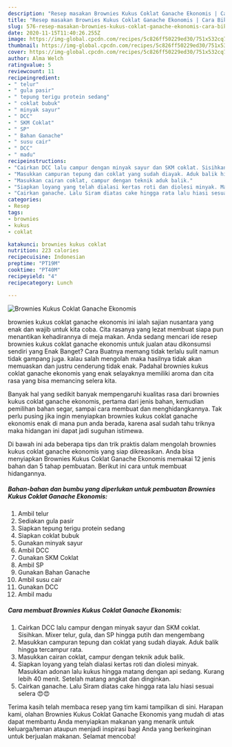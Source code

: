 ```yaml
---
description: "Resep masakan Brownies Kukus Coklat Ganache Ekonomis | Cara Bikin Brownies Kukus Coklat Ganache Ekonomis Yang Bisa Manjain Lidah"
title: "Resep masakan Brownies Kukus Coklat Ganache Ekonomis | Cara Bikin Brownies Kukus Coklat Ganache Ekonomis Yang Bisa Manjain Lidah"
slug: 576-resep-masakan-brownies-kukus-coklat-ganache-ekonomis-cara-bikin-brownies-kukus-coklat-ganache-ekonomis-yang-bisa-manjain-lidah
date: 2020-11-15T11:40:26.255Z
image: https://img-global.cpcdn.com/recipes/5c826ff50229ed30/751x532cq70/brownies-kukus-coklat-ganache-ekonomis-foto-resep-utama.jpg
thumbnail: https://img-global.cpcdn.com/recipes/5c826ff50229ed30/751x532cq70/brownies-kukus-coklat-ganache-ekonomis-foto-resep-utama.jpg
cover: https://img-global.cpcdn.com/recipes/5c826ff50229ed30/751x532cq70/brownies-kukus-coklat-ganache-ekonomis-foto-resep-utama.jpg
author: Alma Welch
ratingvalue: 5
reviewcount: 11
recipeingredient:
- " telur"
- " gula pasir"
- " tepung terigu protein sedang"
- " coklat bubuk"
- " minyak sayur"
- " DCC"
- " SKM Coklat"
- " SP"
- " Bahan Ganache"
- " susu cair"
- " DCC"
- " madu"
recipeinstructions:
- "Cairkan DCC lalu campur dengan minyak sayur dan SKM coklat. Sisihkan. Mixer telur, gula, dan SP hingga putih dan mengembang"
- "Masukkan campuran tepung dan coklat yang sudah diayak. Aduk balik hingga tercampur rata."
- "Masukkan cairan coklat, campur dengan teknik aduk balik."
- "Siapkan loyang yang telah dialasi kertas roti dan diolesi minyak. Masukkan adonan lalu kukus hingga matang dengan api sedang. Kurang lebih 40 menit. Setelah matang angkat dan dinginkan."
- "Cairkan ganache. Lalu Siram diatas cake hingga rata lalu hiasi sesuai selera 😍😍"
categories:
- Resep
tags:
- brownies
- kukus
- coklat

katakunci: brownies kukus coklat 
nutrition: 223 calories
recipecuisine: Indonesian
preptime: "PT19M"
cooktime: "PT40M"
recipeyield: "4"
recipecategory: Lunch

---
```



![Brownies Kukus Coklat Ganache Ekonomis](https://img-global.cpcdn.com/recipes/5c826ff50229ed30/751x532cq70/brownies-kukus-coklat-ganache-ekonomis-foto-resep-utama.jpg)


brownies kukus coklat ganache ekonomis ini ialah sajian nusantara yang enak dan wajib untuk kita coba. Cita rasanya yang lezat membuat siapa pun menantikan kehadirannya di meja makan.
Anda sedang mencari ide resep brownies kukus coklat ganache ekonomis untuk jualan atau dikonsumsi sendiri yang Enak Banget? Cara Buatnya memang tidak terlalu sulit namun tidak gampang juga. kalau salah mengolah maka hasilnya tidak akan memuaskan dan justru cenderung tidak enak. Padahal brownies kukus coklat ganache ekonomis yang enak selayaknya memiliki aroma dan cita rasa yang bisa memancing selera kita.

Banyak hal yang sedikit banyak mempengaruhi kualitas rasa dari brownies kukus coklat ganache ekonomis, pertama dari jenis bahan, kemudian pemilihan bahan segar, sampai cara membuat dan menghidangkannya. Tak perlu pusing jika ingin menyiapkan brownies kukus coklat ganache ekonomis enak di mana pun anda berada, karena asal sudah tahu triknya maka hidangan ini dapat jadi suguhan istimewa.




Di bawah ini ada beberapa tips dan trik praktis dalam mengolah brownies kukus coklat ganache ekonomis yang siap dikreasikan. Anda bisa menyiapkan Brownies Kukus Coklat Ganache Ekonomis memakai 12 jenis bahan dan 5 tahap pembuatan. Berikut ini cara untuk membuat hidangannya.

<!--inarticleads1-->

##### Bahan-bahan dan bumbu yang diperlukan untuk pembuatan Brownies Kukus Coklat Ganache Ekonomis:

1. Ambil  telur
1. Sediakan  gula pasir
1. Siapkan  tepung terigu protein sedang
1. Siapkan  coklat bubuk
1. Gunakan  minyak sayur
1. Ambil  DCC
1. Gunakan  SKM Coklat
1. Ambil  SP
1. Gunakan  Bahan Ganache
1. Ambil  susu cair
1. Gunakan  DCC
1. Ambil  madu




<!--inarticleads2-->

##### Cara membuat Brownies Kukus Coklat Ganache Ekonomis:

1. Cairkan DCC lalu campur dengan minyak sayur dan SKM coklat. Sisihkan. Mixer telur, gula, dan SP hingga putih dan mengembang
1. Masukkan campuran tepung dan coklat yang sudah diayak. Aduk balik hingga tercampur rata.
1. Masukkan cairan coklat, campur dengan teknik aduk balik.
1. Siapkan loyang yang telah dialasi kertas roti dan diolesi minyak. Masukkan adonan lalu kukus hingga matang dengan api sedang. Kurang lebih 40 menit. Setelah matang angkat dan dinginkan.
1. Cairkan ganache. Lalu Siram diatas cake hingga rata lalu hiasi sesuai selera 😍😍




Terima kasih telah membaca resep yang tim kami tampilkan di sini. Harapan kami, olahan Brownies Kukus Coklat Ganache Ekonomis yang mudah di atas dapat membantu Anda menyiapkan makanan yang menarik untuk keluarga/teman ataupun menjadi inspirasi bagi Anda yang berkeinginan untuk berjualan makanan. Selamat mencoba!
